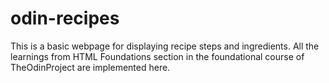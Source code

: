 # odin-recipes
This is a basic webpage for displaying recipe steps and ingredients.
All the learnings from HTML Foundations section in the foundational course of TheOdinProject are implemented here.